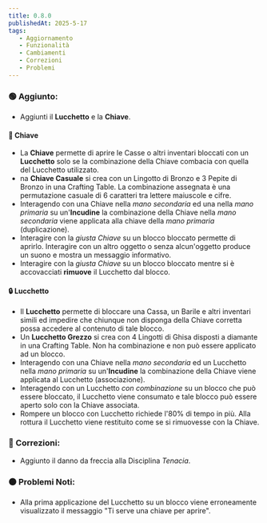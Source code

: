 ```yaml
---
title: 0.8.0
publishedAt: 2025-5-17
tags:
   - Aggiornamento
   - Funzionalità
   - Cambiamenti
   - Correzioni
   - Problemi
---
```


### 🟢 Aggiunto:
- Aggiunti il **Lucchetto** e la **Chiave**.

#### 🔑 Chiave
- La **Chiave** permette di aprire le Casse o altri inventari bloccati con un **Lucchetto** solo se la combinazione della Chiave combacia con quella del Lucchetto utilizzato.
- na **Chiave Casuale** si crea con un Lingotto di Bronzo e 3 Pepite di Bronzo in una Crafting Table. La combinazione assegnata è una permutazione casuale di 6 caratteri tra lettere maiuscole e cifre.
- Interagendo con una Chiave nella _mano secondaria_ ed una nella _mano primaria_ su un'**Incudine** la combinazione della Chiave nella _mano secondaria_ viene applicata alla chiave della _mano primaria_ (duplicazione).
- Interagire con la _giusta Chiave_ su un blocco bloccato permette di aprirlo. Interagire con un altro oggetto o senza alcun'oggetto produce un suono e mostra un messaggio informativo.
- Interagire con la _giusta Chiave_ su un blocco bloccato mentre si è accovacciati **rimuove** il Lucchetto dal blocco.

#### 🔒 Lucchetto
- Il **Lucchetto** permette di bloccare una Cassa, un Barile e altri inventari simili ed impedire che chiunque non disponga della Chiave corretta possa accedere al contenuto di tale blocco.
- Un **Lucchetto Grezzo** si crea con 4 Lingotti di Ghisa disposti a diamante in una Crafting Table. Non ha combinazione e non può essere applicato ad un blocco.
- Interagendo con una Chiave nella _mano secondaria_ ed un Lucchetto nella _mano primaria_ su un'**Incudine** la combinazione della Chiave viene applicata al Lucchetto (associazione).
- Interagendo con un Lucchetto _con combinazione_ su un blocco che può essere bloccato, il Lucchetto viene consumato e tale blocco può essere aperto solo con la Chiave associata.
- Rompere un blocco con Lucchetto richiede l'80% di tempo in più. Alla rottura il Lucchetto viene restituito come se si rimuovesse con la Chiave.

### 🔵 Correzioni:
- Aggiunto il danno da freccia alla Disciplina _Tenacia_.

### ⚫ Problemi Noti:
- Alla prima applicazione del Lucchetto su un blocco viene erroneamente visualizzato il messaggio "Ti serve una chiave per aprire".